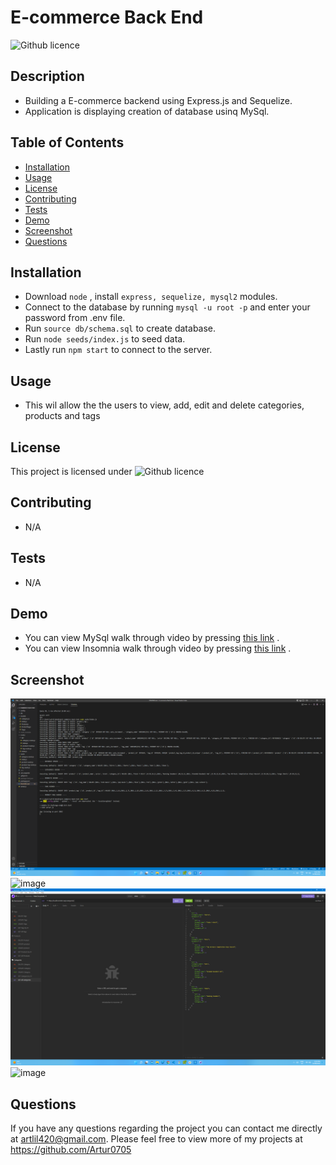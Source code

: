 # E-commerce Back End 

  ![Github licence](http://img.shields.io/badge/license-MIT-blue.svg)


  ## Description
  - Building a E-commerce backend using Express.js and Sequelize. 
  - Application is displaying creation of database usinq MySql.

  ## Table of Contents
  * [Installation](#installation)
  * [Usage](#usage)
  * [License](#license)
  * [Contributing](#contributing)
  * [Tests](#tests)
  * [Demo](#demo)
  * [Screenshot](#screenshot)
  * [Questions](#questions)

  ## Installation

  - Download `node` , install  `express, sequelize, mysql2` modules.
  - Connect to the database by running `mysql -u root -p` and enter your password
    from .env file.
  - Run `source db/schema.sql` to create database.
  - Run `node seeds/index.js` to seed data.
  - Lastly run `npm start` to connect to the server.


  ## Usage
  - This wil allow the the users to view, add, edit and delete categories, products and tags

  ## License
  This project is licensed under ![Github licence](http://img.shields.io/badge/license-MIT-blue.svg)

  ## Contributing
  - N/A

  ## Tests
  - N/A

  ## Demo

  - You can view MySql walk through video by pressing [this link](https://drive.google.com/file/d/10ehxegk2xKFAs9on8ZvwB7ARlS49XYe0/view) .
  - You can view Insomnia walk through video by pressing [this link](https://drive.google.com/file/d/1RMwk5Wn6Muej9bp5BovXobFjBFyaS1WS/view) .

  ## Screenshot 

  ![image](./media/Screenshot-MySql.png)
  ![image](./media/MySql.gif)
  ![image](./media/Screenshot-Insomnia.png)
  ![image](./media/Insomnia.gif)

  ## Questions
  If you have any questions regarding the project you can contact me directly at artlil420@gmail.com.
  Please feel free to view more of my projects at https://github.com/Artur0705